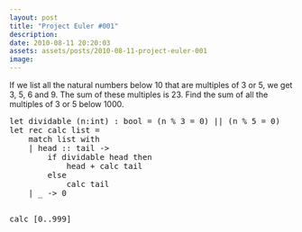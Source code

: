 ```yaml
---
layout: post
title: "Project Euler #001"
description:
date: 2010-08-11 20:20:03
assets: assets/posts/2010-08-11-project-euler-001
image: 
---
```


<p>If we list all the natural numbers below 10 that are multiples of 3 or 5, we get 3, 5, 6 and 9. The sum of these multiples is 23.  Find the sum of all the multiples of 3 or 5 below 1000.</p>
<pre class="brush:fsharp">let dividable (n:int) : bool = (n % 3 = 0) || (n % 5 = 0)
let rec calc list =
    match list with
    | head :: tail ->
        if dividable head then
            head + calc tail
        else
            calc tail
    | _ -> 0

calc [0..999]</pre>

